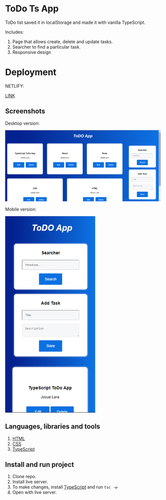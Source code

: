 # ToDo Ts App

ToDo list saved it in localStorage and made it with vanilla TypeScript.

Includes:

1.  Page that allows create, delete and update tasks.
2.  Searcher to find a particular task.
3.  Responsive design

# Deployment

NETLIFY:

[LINK](https://todo-app-ts-josue-lara.netlify.app/)

## Screenshots

Desktop version:

![Screenshot](assets/screenshots/screenshot-desktop.png)

Mobile version:

![Screenshot](assets/screenshots/screenshot-mobile.png)

## Languages, libraries and tools

1.  [HTML](https://developer.mozilla.org/en-US/docs/Web/HTML)
2.  [CSS](https://developer.mozilla.org/en-US/docs/Web/CSS)
3.  [TypeScript](https://www.typescriptlang.org/)

## Install and run project

1. Clone repo.
2. Install live server.
3. To make changes, install [TypeScript](https://www.typescriptlang.org/) and run `tsc -w`
4. Open with live server.
